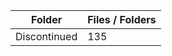 | Folder       |   Files / Folders |
|--------------|-------------------|
| Discontinued |               135 |